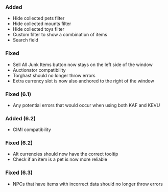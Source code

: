 ### Added
- Hide collected pets filter
- Hide collected mounts filter
- Hide collected toys filter
- Custom filter to show a combination of items
- Search field

### Fixed
- Sell All Junk Items button now stays on the left side of the window
- Auctionator compatibility
- Torghast should no longer throw errors
- Extra currency slot is now also anchored to the right of the window

### Fixed (6.1)
- Any potential errors that would occur when using both KAF and KEVU

### Added (6.2)
- CIMI compatibility

### Fixed (6.2)
- Alt currencies should now have the correct tooltip
- Check if an item is a pet is now more reliable

### Fixed (6.3)
- NPCs that have items with incorrect data should no longer throw errors